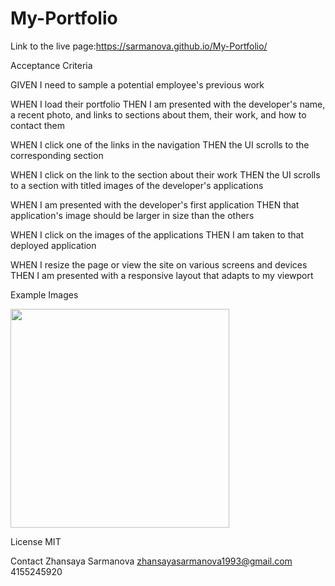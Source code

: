 # My-Portfolio

Link to the live page:https://sarmanova.github.io/My-Portfolio/

Acceptance Criteria

GIVEN I need to sample a potential employee's previous work

WHEN I load their portfolio
THEN I am presented with the developer's name, a recent photo, and links to sections about them, their work, and how to contact them

WHEN I click one of the links in the navigation
THEN the UI scrolls to the corresponding section

WHEN I click on the link to the section about their work
THEN the UI scrolls to a section with titled images of the developer's applications

WHEN I am presented with the developer's first application
THEN that application's image should be larger in size than the others

WHEN I click on the images of the applications
THEN I am taken to that deployed application

WHEN I resize the page or view the site on various screens and devices
THEN I am presented with a responsive layout that adapts to my viewport





Example Images






<img src="https://s3.amazonaws.com/shecodesio-production/uploads/files/000/012/633/original/Portfolio__image.PNG?1625880119" width="350" />



License
MIT

Contact
Zhansaya Sarmanova
zhansayasarmanova1993@gmail.com
4155245920
